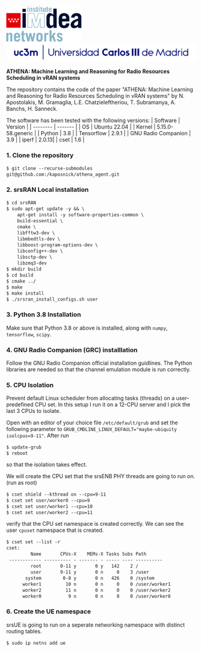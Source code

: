 <img src="imdea.png" width="200" float="left" >
<img src="uc3m.png"  width="600">

<b>ATHENA: Machine Learning and Reasoning for Radio Resources Scheduling in vRAN systems</b> 

The repository contains the code of the paper "ATHENA: Machine Learning and Reasoning for Radio Resources Scheduling in vRAN systems" by N. Apostolakis, M. Gramaglia, L.E. Chatzieleftheriou, T. Subramanya, A. Banchs, H. Sanneck. 

The software has been tested with the following versions:
| Software | Version |
| -------- | ------- |
| OS       | Ubuntu 22.04 |
| Kernel   | 5.15.0-58.generic  |
| Python   | 3.8 |
| Tensorflow | 2.9.1 |
| GNU Radio Companion | 3.9 |
| iperf | 2.0.13|
| cset     | 1.6 |


### 1. Clone the repository
```shell
$ git clone --recurse-submodules git@github.com:/kaposnick/athena_agent.git
```
### 2. srsRAN Local installation

```shell
$ cd srsRAN
$ sudo apt-get update -y && \ 
    apt-get install -y software-properties-common \ 
    build-essential \
    cmake \ 
    libfftw3-dev \
    libmbedtls-dev \
    libboost-program-options-dev \
    libconfig++-dev \
    libsctp-dev \
    libzmq3-dev
$ mkdir build
$ cd build
$ cmake ../
$ make
$ make install
$ ./srsran_install_configs.sh user
```
### 3. Python 3.8 Installation
Make sure that Python 3.8 or above is installed, along with <code>numpy</code>, <code>tensorflow</code>, <code>scipy</code>.

### 4. GNU Radio Companion (GRC) installlation 
Follow the GNU Radio Companion official installation guidlines. The Python libraries are needed so that the channel emulation module is run correctly.

### 5. CPU Isolation
Prevent default Linux scheduler from allocating tasks (threads) on a user-predefined CPU set. In this setup I run it on a 12-CPU server and I pick the last 3 CPUs to isolate.

Open with an editor of your choice file <code>/etc/default/grub</code> and set the following parameter to <code>GRUB_CMDLINE_LINUX_DEFAULT="maybe-ubiquity isolcpus=9-11"</code>. After run
```shell
$ update-grub
$ reboot
```
so that the isolation takes effect.

We will create the CPU set that the srsENB PHY threads are going to run on. 
(run as root)

```shell
$ cset shield --kthread on --cpu=9-11
$ cset set user/worker0 --cpu=9
$ cset set user/worker1 --cpu=10
$ cset set user/worker2 --cpu=11
```

verify that the CPU set namespace is created correctly. We can see the user <code>cpuset</code> namespace that is created.
```shell
$ cset set --list -r
cset: 
         Name       CPUs-X    MEMs-X Tasks Subs Path
 ------------ ---------- - ------- - ----- ---- ----------
         root       0-11 y       0 y   142    2 /
         user       9-11 y       0 n     0    3 /user
       system        0-8 y       0 n   426    0 /system
      worker1         10 n       0 n     0    0 /user/worker1
      worker2         11 n       0 n     0    0 /user/worker2
      worker0          9 n       0 n     0    0 /user/worker0
```

### 6. Create the UE namespace
srsUE is going to run on a seperate networking namespace with distinct routing tables.

```shell
$ sudo ip netns add ue
```

